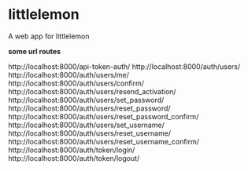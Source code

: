 # littlelemon
A web app for littlelemon

**some url routes**

http://localhost:8000/api-token-auth/
http://localhost:8000/auth/users/
http://localhost:8000/auth/users/me/
http://localhost:8000/auth/users/confirm/
http://localhost:8000/auth/users/resend_activation/
http://localhost:8000/auth/users/set_password/
http://localhost:8000/auth/users/reset_password/
http://localhost:8000/auth/users/reset_password_confirm/
http://localhost:8000/auth/users/set_username/
http://localhost:8000/auth/users/reset_username/
http://localhost:8000/auth/users/reset_username_confirm/
http://localhost:8000/auth/token/login/
http://localhost:8000/auth/token/logout/


